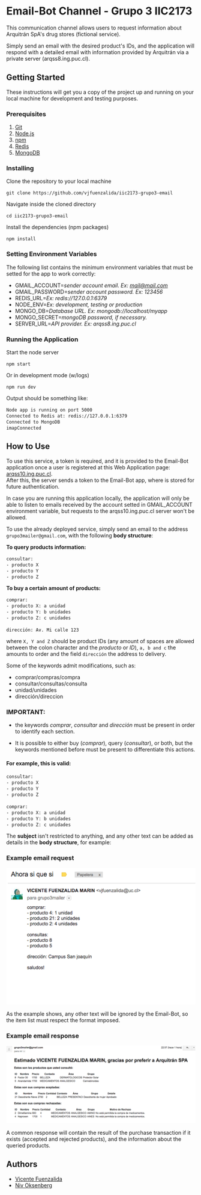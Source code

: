# Email-Bot Channel - Grupo 3 IIC2173

This communication channel allows users to request information about Arquitrán  SpA's drug stores (fictional service).  

Simply send an email with the desired product's IDs, and the application will respond with a detailed email with information provided by Arquitrán via a private server (arqss8.ing.puc.cl).

## Getting Started

These instructions will get you a copy of the project up and running on your local machine for development and testing purposes.

### Prerequisites

1. [Git](https://git-scm.com/book/en/v2/Getting-Started-Installing-Git)
2. [Node.js](https://nodejs.org/en/download/current/)
3. [npm](https://docs.npmjs.com/getting-started/installing-node)
4. [Redis](https://www.digitalocean.com/community/tutorials/how-to-install-and-configure-redis-on-ubuntu-16-04)
5. [MongoDB](https://www.digitalocean.com/community/tutorials/como-instalar-mongodb-en-ubuntu-16-04-es)

### Installing

Clone the repository to your local machine

```
git clone https://github.com/vjfuenzalida/iic2173-grupo3-email
```

Navigate inside the cloned directory

```
cd iic2173-grupo3-email
```

Install the dependencies (npm packages)

```
npm install
```


### Setting Environment Variables

The following list contains the minimum environment variables that must be setted for the app to work correctly:

*  GMAIL_ACCOUNT=*sender account email. Ex: mail@mail.com*
*  GMAIL_PASSWORD=*sender account password. Ex: 123456*
*  REDIS_URL=*Ex: redis://127.0.0.1:6379*
*  NODE_ENV=*Ex: development, testing or production*
*  MONGO_DB=*Database URL. Ex: mongodb://localhost/myapp*
*  MONGO_SECRET=*mongoDB password, if necessary.*
*  SERVER_URL=*API provider. Ex: arqss8.ing.puc.cl*


### Running the Application

Start the node server

```
npm start
```

Or in development mode (w/logs)

```
npm run dev
```

Output should be something like:

```
Node app is running on port 5000
Connected to Redis at: redis://127.0.0.1:6379
Connected to MongoDB
imapConnected
```

## How to Use

To use this service, a token is required, and it is provided to the Email-Bot application once a user is registered at this Web Application page: [arqss10.ing.puc.cl](https://arqss10.ing.puc.cl/).  
After this, the server sends a token to the Email-Bot app, where is stored for future authentication.  

In case you are running this application locally, the application will only be able to listen to emails received by the account setted in GMAIL_ACCOUNT environment variable, but requests to the arqss10.ing.puc.cl server won't be allowed.  

To use the already deployed service, simply send an email to the address  `grupo3mailer@gmail.com`, with the following **body structure**:

**To query products information:**

```
consultar:
- producto X
- producto Y
- producto Z

```

**To buy a certain amount of products:**

```
comprar: 
- producto X: a unidad
- producto Y: b unidades
- producto Z: c unidades

dirección: Av. Mi calle 123
```

where `X, Y and Z` should be product IDs (any amount of spaces are allowed between the colon character and the *producto* or *ID*), `a, b and c` the amounts to order and the field `dirección` the address to delivery.  

Some of the keywords admit modifications, such as:

* comprar/compras/compra
* consultar/consultas/consulta
* unidad/unidades
* dirección/direccion

### IMPORTANT: 

* the keywords *comprar*, *consultar* and *dirección* must be present in order to identify each section.

* It is possible to either buy (*comprar*), query (*consultar*), or both, but the keywords mentioned before must be present to differentiate this actions.

#### For example, this is valid:

```
consultar:
- producto X
- producto Y
- producto Z

comprar: 
- producto X: a unidad
- producto Y: b unidades
- producto Z: c unidades
```


The **subject** isn't restricted to anything, and any other text can be added as details in the **body structure**, for example:

### Example email request

![alt text](./resources/sample-mail.png "Email Format Example")

As the example shows, any other text will be ignored by the Email-Bot, so the item list must respect the format imposed.

### Example email response

![alt text](./resources/sample-response.png "Email Response Example")

A common response will contain the result of the purchase transaction if it exists (accepted and rejected products), and the information about the queried products.



## Authors

* [Vicente Fuenzalida](https://github.com/vjfuenzalida)
* [Niv Oksenberg](https://github.com/noksenberg)
